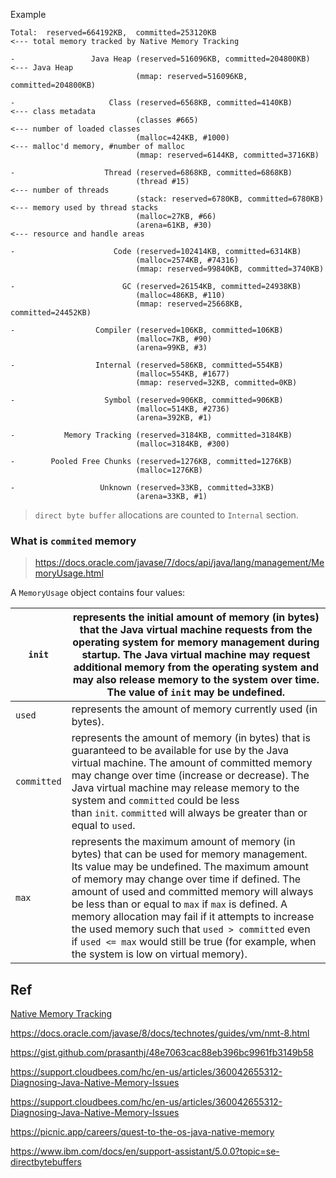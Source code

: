 

Example
```
Total:  reserved=664192KB,  committed=253120KB                                           <--- total memory tracked by Native Memory Tracking
 
-                 Java Heap (reserved=516096KB, committed=204800KB)                      <--- Java Heap
                            (mmap: reserved=516096KB, committed=204800KB)
 
-                     Class (reserved=6568KB, committed=4140KB)                          <--- class metadata
                            (classes #665)                                               <--- number of loaded classes
                            (malloc=424KB, #1000)                                        <--- malloc'd memory, #number of malloc
                            (mmap: reserved=6144KB, committed=3716KB)
 
-                    Thread (reserved=6868KB, committed=6868KB)
                            (thread #15)                                                 <--- number of threads
                            (stack: reserved=6780KB, committed=6780KB)                   <--- memory used by thread stacks
                            (malloc=27KB, #66)
                            (arena=61KB, #30)                                            <--- resource and handle areas
 
-                      Code (reserved=102414KB, committed=6314KB)
                            (malloc=2574KB, #74316)
                            (mmap: reserved=99840KB, committed=3740KB)
 
-                        GC (reserved=26154KB, committed=24938KB)
                            (malloc=486KB, #110)
                            (mmap: reserved=25668KB, committed=24452KB)
 
-                  Compiler (reserved=106KB, committed=106KB)
                            (malloc=7KB, #90)
                            (arena=99KB, #3)
 
-                  Internal (reserved=586KB, committed=554KB)
                            (malloc=554KB, #1677)
                            (mmap: reserved=32KB, committed=0KB)
 
-                    Symbol (reserved=906KB, committed=906KB)
                            (malloc=514KB, #2736)
                            (arena=392KB, #1)
 
-           Memory Tracking (reserved=3184KB, committed=3184KB)
                            (malloc=3184KB, #300)
 
-        Pooled Free Chunks (reserved=1276KB, committed=1276KB)
                            (malloc=1276KB)
 
-                   Unknown (reserved=33KB, committed=33KB)
                            (arena=33KB, #1)
```

> `direct byte buffer` allocations are counted to `Internal` section.


### What is `commited` memory

> https://docs.oracle.com/javase/7/docs/api/java/lang/management/MemoryUsage.html


A `MemoryUsage` object contains four values:

| `init` | represents the initial amount of memory (in bytes) that the Java virtual machine requests from the operating system for memory management during startup. The Java virtual machine may request additional memory from the operating system and may also release memory to the system over time. The value of `init` may be undefined. |
| --- |  --- |
| `used` | represents the amount of memory currently used (in bytes). |
| `committed` | represents the amount of memory (in bytes) that is guaranteed to be available for use by the Java virtual machine. The amount of committed memory may change over time (increase or decrease). The Java virtual machine may release memory to the system and `committed` could be less than `init`. `committed` will always be greater than or equal to `used`. |
| `max` | represents the maximum amount of memory (in bytes) that can be used for memory management. Its value may be undefined. The maximum amount of memory may change over time if defined. The amount of used and committed memory will always be less than or equal to `max` if `max` is defined. A memory allocation may fail if it attempts to increase the used memory such that `used > committed` even if `used <= max` would still be true (for example, when the system is low on virtual memory). |


## Ref

[Native Memory Tracking](https://docs.oracle.com/javase/8/docs/technotes/guides/troubleshoot/tooldescr007.html)

https://docs.oracle.com/javase/8/docs/technotes/guides/vm/nmt-8.html

https://gist.github.com/prasanthj/48e7063cac88eb396bc9961fb3149b58

https://support.cloudbees.com/hc/en-us/articles/360042655312-Diagnosing-Java-Native-Memory-Issues



https://support.cloudbees.com/hc/en-us/articles/360042655312-Diagnosing-Java-Native-Memory-Issues

https://picnic.app/careers/quest-to-the-os-java-native-memory

https://www.ibm.com/docs/en/support-assistant/5.0.0?topic=se-directbytebuffers

